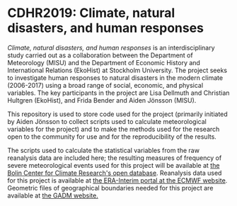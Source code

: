 # CDHR2019: Climate, natural disasters, and human responses

*Climate, natural disasters, and human responses* is an interdisciplinary study carried out as a collaboration between the Department of Meteorology (MISU) and the Department of Economic History and International Relations (EkoHist) at Stockholm University. The project seeks to investigate human responses to natural disasters in the modern climate (2006-2017) using a broad range of social, economic, and physical variables. The key participants in the project are Lisa Dellmuth and Christian Hultgren (EkoHist), and Frida Bender and Aiden Jönsson (MISU).

This repository is used to store code used for the project (primarily initiated by Aiden Jönsson to collect scripts used to calculate meteorological variables for the project) and to make the methods used for the research open to the community for use and for the reproducibility of the results.

The scripts used to calculate the statistical variables from the raw reanalysis data are included here; the resulting measures of frequency of severe meteorological events used for this project will be available at [the Bolin Center for Climate Research's open database](https://bolin.su.se/data/). Reanalysis data used for this project is available at [the ERA-Interim portal at the ECMWF website](https://www.ecmwf.int/en/forecasts/datasets/reanalysis-datasets/era-interim). Geometric files of geographical boundaries needed for this project are available at [the GADM website.](https://gadm.org/download_world.html)
